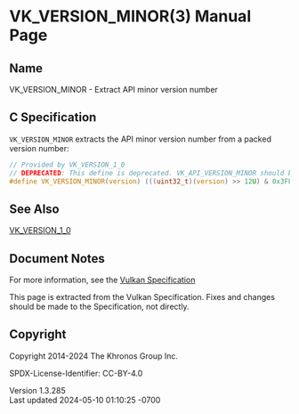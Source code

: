 # VK_VERSION_MINOR(3) Manual Page

## Name

VK_VERSION_MINOR - Extract API minor version number



## <a href="#_c_specification" class="anchor"></a>C Specification

`VK_VERSION_MINOR` extracts the API minor version number from a packed
version number:

``` c
// Provided by VK_VERSION_1_0
// DEPRECATED: This define is deprecated. VK_API_VERSION_MINOR should be used instead.
#define VK_VERSION_MINOR(version) (((uint32_t)(version) >> 12U) & 0x3FFU)
```

## <a href="#_see_also" class="anchor"></a>See Also

[VK_VERSION_1_0](https://registry.khronos.org/vulkan/specs/1.3-extensions/man/html/VK_VERSION_1_0.html)

## <a href="#_document_notes" class="anchor"></a>Document Notes

For more information, see the <a
href="https://registry.khronos.org/vulkan/specs/1.3-extensions/html/vkspec.html#VK_VERSION_MINOR"
target="_blank" rel="noopener">Vulkan Specification</a>

This page is extracted from the Vulkan Specification. Fixes and changes
should be made to the Specification, not directly.

## <a href="#_copyright" class="anchor"></a>Copyright

Copyright 2014-2024 The Khronos Group Inc.

SPDX-License-Identifier: CC-BY-4.0

Version 1.3.285  
Last updated 2024-05-10 01:10:25 -0700
